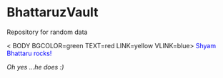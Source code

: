 # BhattaruzVault
Repository for random data
<title>Greetings</title>

<p>
<body>< BODY BGCOLOR=green TEXT=red LINK=yellow VLINK=blue>
<Font color = blue>Shyam Bhattaru rocks!</font>

<p><i>Oh yes ...he does :) </i>
</body>
